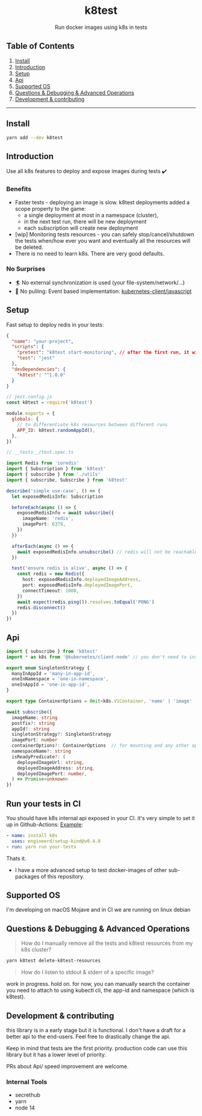 <h1 align="center">k8test</h1>
<p align="center">Run docker images using k8s in tests</p>

## Table of Contents

1. [Install](#install)
2. [Introduction](#introduction)
3. [Setup](#setup)
4. [Api](#api)
5. [Supported OS](#supported-os)
6. [Questions & Debugging & Advanced Operations](#Questions-&-Debugging-&-Advanced-Operations)
7. [Development & contributing](#Development-&-contributing)

---

## Install

```bash
yarn add --dev k8test
```

## Introduction

Use all k8s features to deploy and expose images during tests :heavy_check_mark:

### Benefits

- Faster tests - deploying an image is slow. k8test deployments added a scope property to the game:
  - a single deployment at most in a namespace (cluster),
  - in the next test run, there will be new deployment
  - each subscription will create new deployment
- [wip] Monitoring tests resources - you can safely stop/cancel/shutdown the tests when/how ever you want and eventually all the resources will be deleted.
- There is no need to learn k8s. There are very good defaults.

### No Surprises

- :surfer: No external synchronization is used (your file-system/network/...)
- :rocket: No pulling: Event based implementation: [kubernetes-client/javascript](https://github.com/kubernetes-client/javascript)

## Setup

Fast setup to deploy redis in your tests:

```json
{
  "name": "your-project",
  "scripts": {
    "pretest": "k8test start-monitoring", // after the first run, it will take up to 1-2 seconds
    "test": "jest"
  },
  "devDependencies": {
    "k8test": "^1.0.0"
  }
}
```

```javascript
// jest.config.js
const k8test = require('k8test')

module.exports = {
  globals: {
    // to differentiate k8s resources between different runs
    APP_ID: k8test.randomAppId(),
  },
})
```

```typescript
// __tests__/test.spec.ts

import Redis from 'ioredis'
import { Subscription } from 'k8test'
import { subscribe } from './utils'
import { subscribe, Subscribe } from 'k8test'

describe('simple use-case', () => {
  let exposedRedisInfo: Subscription

  beforeEach(async () => {
    exposedRedisInfo = await subscribe({
      imageName: 'redis',
      imagePort: 6379,
    })
  })

  afterEach(async () => {
    await exposedRedisInfo.unsubscribe() // redis will not be reachable after this line
  })

  test('ensure redis is alive', async () => {
    const redis = new Redis({
      host: exposedRedisInfo.deployedImageAddress,
      port: exposedRedisInfo.deployedImagePort,
      connectTimeout: 1000,
    })
    await expect(redis.ping()).resolves.toEqual('PONG')
    redis.disconnect()
  })
})
```

## Api

```typescript
import { subscribe } from 'k8test'
import * as k8s from '@kubernetes/client-node' // you don't need to install it

export enum SingletonStrategy {
  manyInAppId = 'many-in-app-id',
  oneInNamespace = 'one-in-namespace',
  oneInAppId = 'one-in-app-id',
}

export type ContainerOptions = Omit<k8s.V1Container, 'name' | 'image' | 'ports'>

await subscribe({
  imageName: string
  postfix?: string
  appId?: string
  singletonStrategy?: SingletonStrategy
  imagePort: number
  containerOptions?: ContainerOptions  // for mounting and any other options
  namespaceName?: string
  isReadyPredicate?: (
    deployedImageUrl: string,
    deployedImageAddress: string,
    deployedImagePort: number,
  ) => Promise<unknown>
})
```

## Run your tests in CI

You should have k8s internal api exposed in your CI. it's very simple to set it up in Github-Actions: [Example](https://github.com/stavalfi/k8test/blob/master/.github/workflows/nodejs.yml):

```yaml
- name: install k8s
  uses: engineerd/setup-kind@v0.4.0
- run: yarn run your-tests
```

Thats it.

- I have a more advanced setup to test docker-images of other sub-packages of this repository.

## Supported OS

I'm developing on macOS Mojave and in CI we are running on linux debian

## Questions & Debugging & Advanced Operations

> How do I manually remove all the tests and k8test resources from my k8s cluster?

```bash
yarn k8test delete-k8test-resources
```

> How do I listen to stdout & stderr of a specific image?

work in progress. hold on. for now, you can manually search the container you need to attach to using kubectl cli, the app-id and namespace (which is k8test).

## Development & contributing

this library is in a early stage but it is functional. I don't have a draft for a better api to the end-users. Feel free to drastically change the api.

Keep in mind that tests are the first priority. production code can use this library but it has a lower level of priority.

PRs about Api/ speed improvement are welcome.

### Internal Tools

- secrethub
- yarn
- node 14
